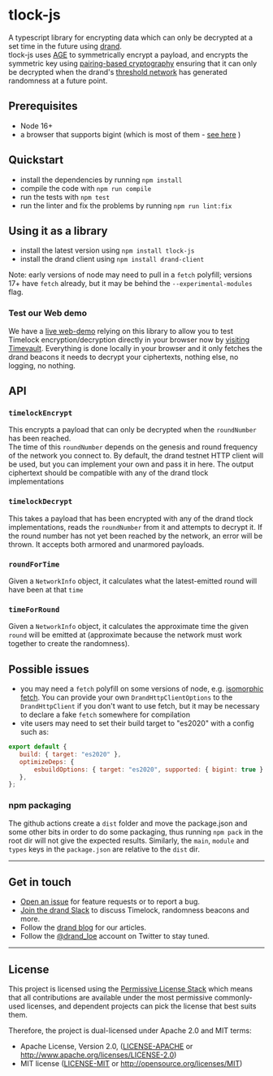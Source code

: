 # tlock-js

A typescript library for encrypting data which can only be decrypted at a set time in the future using [drand](https://drand.love).  
tlock-js uses [AGE](https://age-encryption.org/v1) to symmetrically encrypt a payload, and encrypts the symmetric key using [pairing-based cryptography](https://drand.love/docs/cryptography/#pairing-based-cryptography) ensuring that it can only be decrypted when the drand's [threshold network](https://drand.love/docs/cryptography/#randomness-generation) has generated randomness at a future point.

## Prerequisites
- Node 16+
- a browser that supports bigint (which is most of them - [see here](https://developer.mozilla.org/en-US/docs/Web/JavaScript/Reference/Global_Objects/BigInt) )
 
## Quickstart
- install the dependencies by running `npm install`
- compile the code with `npm run compile`
- run the tests with `npm test`
- run the linter and fix the problems by running `npm run lint:fix`

## Using it as a library
- install the latest version using `npm install tlock-js`
- install the drand client using `npm install drand-client`

Note: early versions of node may need to pull in a `fetch` polyfill; versions 17+ have `fetch` already, but it may be behind the `--experimental-modules` flag.

### Test our Web demo

We have a [live web-demo](https://timevault.drand.love/) relying on this library to allow you to test Timelock encryption/decryption directly in your browser now by [visiting Timevault](https://timevault.drand.love/).
Everything is done locally in your browser and it only fetches the drand beacons it needs to decrypt your ciphertexts, nothing else, no logging, no nothing.

## API
### `timelockEncrypt` 
This encrypts a payload that can only be decrypted when the `roundNumber` has been reached.  
The time of this `roundNumber` depends on the genesis and round frequency of the network you connect to.
By default, the drand testnet HTTP client will be used, but you can implement your own and pass it in here.
The output ciphertext should be compatible with any of the drand tlock implementations

### `timelockDecrypt`
This takes a payload that has been encrypted with any of the drand tlock implementations, reads the `roundNumber` from it and attempts to decrypt it.
If the round number has not yet been reached by the network, an error will be thrown.
It accepts both armored and unarmored payloads.

### `roundForTime`
Given a `NetworkInfo` object, it calculates what the latest-emitted round will have been at that `time`

### `timeForRound`
Given a `NetworkInfo` object, it calculates the approximate time the given `round` will be emitted at (approximate because the network must work together to create the randomness).

## Possible issues
- you may need a `fetch` polyfill on some versions of node, e.g. [isomorphic fetch](https://www.npmjs.com/package/isomorphic-fetch).  You can provide your own `DrandHttpClientOptions` to the `DrandHttpClient` if you don't want to use fetch, but it may be necessary to declare a fake `fetch` somewhere for compilation
- vite users may need to set their build target to "es2020" with a config such as:
 ```javascript
export default {
    build: { target: "es2020" },
    optimizeDeps: {
        esbuildOptions: { target: "es2020", supported: { bigint: true } },
    },
};
```

### npm packaging
The github actions create a `dist` folder and move the package.json and some other bits in order to do some packaging, thus running `npm pack` in the root dir will not give the expected results. Similarly, the `main`, `module` and `types` keys in the `package.json` are relative to the `dist` dir.

---

## Get in touch

- [Open an issue](https://github.com/drand/tlock/issues/new/choose) for feature requests or to report a bug.
- [Join the drand Slack](https://join.slack.com/t/drandworkspace/shared_invite/zt-19u4rf6if-bf7lxIvF2zYn4~TrBwfkiA) to discuss Timelock, randomness beacons and more.
- Follow the [drand blog](https://drand.love/blog/) for our articles.
- Follow the [@drand_loe](https://twitter.com/drand_loe) account on Twitter to stay tuned.

---

## License

This project is licensed using the [Permissive License Stack](https://protocol.ai/blog/announcing-the-permissive-license-stack/) which means that all contributions are available under the most permissive commonly-used licenses, and dependent projects can pick the license that best suits them.

Therefore, the project is dual-licensed under Apache 2.0 and MIT terms:

- Apache License, Version 2.0, ([LICENSE-APACHE](https://github.com/drand/timevault/blob/master/LICENSE-APACHE) or http://www.apache.org/licenses/LICENSE-2.0)
- MIT license ([LICENSE-MIT](https://github.com/drand/timevault/blob/master/LICENSE-MIT) or http://opensource.org/licenses/MIT)
